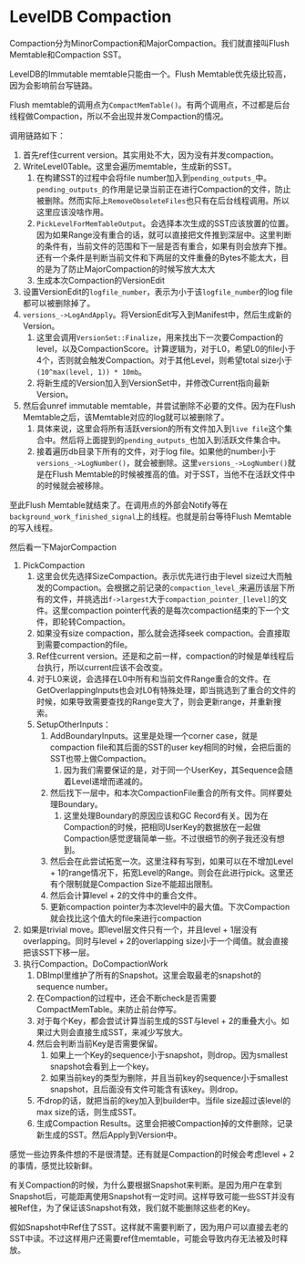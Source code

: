 # LevelDB Compaction

Compaction分为MinorCompaction和MajorCompaction。我们就直接叫Flush Memtable和Compaction SST。

LevelDB的Immutable memtable只能由一个。Flush Memtable优先级比较高，因为会影响前台写链路。

Flush memtable的调用点为`CompactMemTable()`。有两个调用点，不过都是后台线程做Compaction，所以不会出现并发Compaction的情况。

调用链路如下：

1. 首先ref住current version。其实用处不大，因为没有并发compaction。
2. WriteLevel0Table。这里会遍历memtable，生成新的SST。
   1. 在构建SST的过程中会将file number加入到`pending_outputs_`中。`pending_outputs_`的作用是记录当前正在进行Compaction的文件，防止被删除。然而实际上`RemoveObsoleteFiles`也只有在后台线程调用。所以这里应该没啥作用。
   2. `PickLevelForMemTableOutput`。会选择本次生成的SST应该放置的位置。因为如果Range没有重合的话，就可以直接把文件推到深层中。这里判断的条件有，当前文件的范围和下一层是否有重合，如果有则会放弃下推。还有一个条件是判断当前文件和下两层的文件重叠的Bytes不能太大，目的是为了防止MajorCompaction的时候写放大太大
   3. 生成本次Compaction的VersionEdit
3. 设置VersionEdit的`logfile_number`，表示为小于该`logfile_number`的log file都可以被删除掉了。
4. `versions_->LogAndApply`。将VersionEdit写入到Manifest中，然后生成新的Version。
   1. 这里会调用`VersionSet::Finalize`，用来找出下一次要Compaction的level，以及CompactionScore。计算逻辑为，对于L0，希望L0的file小于4个，否则就会触发Compaction。对于其他Level，则希望total size小于`(10^max(level, 1)) * 10mb`。
   2. 将新生成的Version加入到VersionSet中，并修改Current指向最新Version。
5. 然后会unref immutable memtable，并尝试删除不必要的文件。因为在Flush Memtable之后，该Memtable对应的log就可以被删除了。
   1. 具体来说，这里会将所有活跃version的所有文件加入到`live file`这个集合中。然后将上面提到的`pending_outputs_`也加入到活跃文件集合中。
   2. 接着遍历db目录下所有的文件，对于log file。如果他的number小于`versions_->LogNumber()`，就会被删除。这里`versions_->LogNumber()`就是在Flush Memtable的时候被推高的值。对于SST，当他不在活跃文件中的时候就会被移除。

至此Flush Memtable就结束了。在调用点的外部会Notify等在`background_work_finished_signal`上的线程。也就是前台等待Flush Memtable的写入线程。

然后看一下MajorCompaction

1. PickCompaction
   1. 这里会优先选择SizeCompaction。表示优先进行由于level size过大而触发的Compaction。会根据之前记录的`compaction_level_`来遍历该层下所有的文件，并挑选出`f->largest`大于`compaction_pointer_[level]`的文件。这里compaction pointer代表的是每次compaction结束的下一个文件，即轮转Compaction。
   2. 如果没有size compaction，那么就会选择seek compaction。会直接取到需要compaction的file。
   3. Ref住current version。还是和之前一样，compaction的时候是单线程后台执行，所以current应该不会改变。
   4. 对于L0来说，会选择在L0中所有和当前文件Range重合的文件。在GetOverlappingInputs也会对L0有特殊处理，即当挑选到了重合的文件的时候，如果导致需要查找的Range变大了，则会更新range，并重新搜索。
   5. SetupOtherInputs：
      1. AddBoundaryInputs。这里是处理一个corner case，就是compaction file和其后面的SST的user key相同的时候，会把后面的SST也带上做Compaction。
         1. 因为我们需要保证的是，对于同一个UserKey，其Sequence会随着Level递增而递减的。
      2. 然后找下一层中，和本次CompactionFile重合的所有文件。同样要处理Boundary。
         1. 这里处理Boundary的原因应该和GC Record有关。因为在Compaction的时候，把相同UserKey的数据放在一起做Compaction感觉逻辑简单一些。不过很细节的例子我还没有想到。
      3. 然后会在此尝试拓宽一次。这里注释有写到，如果可以在不增加Level + 1的range情况下，拓宽Level的Range。则会在此进行pick。这里还有个限制就是Compaction Size不能超出限制。
      4. 然后会计算level + 2的文件中的重合文件。
      5. 更新compaction pointer为本次level中的最大值。下次Compaction就会找比这个值大的file来进行compaction
2. 如果是trivial move。即level层文件只有一个，并且level + 1层没有overlapping。同时与level + 2的overlapping size小于一个阈值。就会直接把该SST下移一层。
3. 执行Compaction。DoCompactionWork
   1. DBImpl里维护了所有的Snapshot。这里会取最老的snapshot的sequence number。
   2. 在Compaction的过程中，还会不断check是否需要CompactMemTable。来防止前台停写。
   3. 对于每个Key，都会尝试计算当前生成的SST与level + 2的重叠大小。如果过大则会直接生成SST，来减少写放大。
   4. 然后会判断当前Key是否需要保留。
      1. 如果上一个Key的sequence小于snapshot，则drop。因为smallest snapshot会看到上一个key。
      2. 如果当前key的类型为删除，并且当前key的sequence小于smallest snapshot，且后面没有文件可能含有该key。则drop。
   5. 不drop的话，就把当前的key加入到builder中。当file size超过该level的max size的话，则生成SST。
   6. 生成Compaction Results。这里会把被Compaction掉的文件删除，记录新生成的SST。然后Apply到Version中。

感觉一些边界条件想的不是很清楚。还有就是Compaction的时候会考虑level + 2的事情，感觉比较新鲜。

有关Compaction的时候，为什么要根据Snapshot来判断。是因为用户在拿到Snapshot后，可能距离使用Snapshot有一定时间。这样导致可能一些SST并没有被Ref住，为了保证该Snapshot有效，我们就不能删除这些老的Key。

假如Snapshot中Ref住了SST。这样就不需要判断了，因为用户可以直接去老的SST中读。不过这样用户还需要ref住memtable，可能会导致内存无法被及时释放。